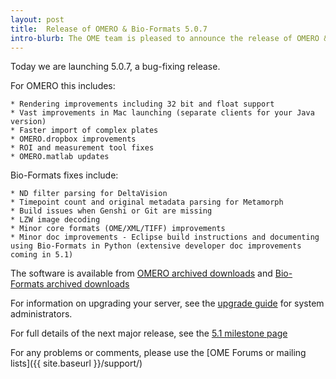 ```yaml
---
layout: post
title:  Release of OMERO & Bio-Formats 5.0.7
intro-blurb: The OME team is pleased to announce the release of OMERO & Bio-Formats 5.0.7
---
```


Today we are launching 5.0.7, a bug-fixing release.

For OMERO this includes:

    * Rendering improvements including 32 bit and float support
    * Vast improvements in Mac launching (separate clients for your Java version)
    * Faster import of complex plates
    * OMERO.dropbox improvements
    * ROI and measurement tool fixes
    * OMERO.matlab updates

Bio-Formats fixes include:

    * ND filter parsing for DeltaVision
    * Timepoint count and original metadata parsing for Metamorph
    * Build issues when Genshi or Git are missing
    * LZW image decoding
    * Minor core formats (OME/XML/TIFF) improvements
    * Minor doc improvements - Eclipse build instructions and documenting using Bio-Formats in Python (extensive developer doc improvements coming in 5.1)

The software is available from
[OMERO archived downloads](https://downloads.openmicroscopy.org/omero/5.0.7/)
and
[Bio-Formats archived downloads](https://downloads.openmicroscopy.org/bio-formats/5.0.7/)


For information on upgrading your server, see the [upgrade guide](https://docs.openmicroscopy.org/latest/omero5.0/sysadmins/server-upgrade.html) for system administrators.

For full details of the next major release, see the [5.1 milestone page](https://trac.openmicroscopy.org/ome/milestone/5.1.0)

For any problems or comments, please use the [OME Forums or mailing lists]({{ site.baseurl }}/support/)
